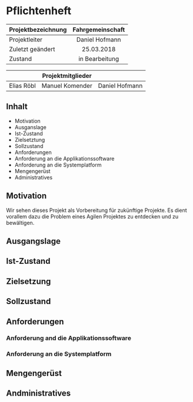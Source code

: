 # Pflichtenheft



| Projektbezeichnung | Fahrgemeinschaft		|
|------------------- |:-------------------: |
| Projektleiter		 | Daniel Hofmann       |
| Zuletzt geändert	 | 25.03.2018			|
| Zustand			 | in Bearbeitung		|

|                 | Projektmitglieder    |                  |
|------------     |:----------:          |     :----------: |
| Elias Röbl  	  | Manuel Komender      | Daniel Hofmann   |

## Inhalt

* Motivation
* Ausganslage
* Ist-Zustand
* Zielsetztung
* Sollzustand
* Anforderungen
* Anforderung an die Applikationssoftware
* Anforderung an die Systemplatform
* Mengengerüst
* Administratives


## Motivation

Wir sehen dieses Projekt als Vorbereitung für zukünftige Projekte. Es dient vorallem dazu die Problem eines Agilen Projektes zu entdecken und zu bewältigen.

## Ausgangslage


## Ist-Zustand

## Zielsetzung

## Sollzustand

## Anforderungen

### Anforderung and die Applikationssoftware

### Anforderung an die Systemplatform

## Mengengerüst

## Andministratives
